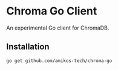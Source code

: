 # Chroma Go Client

An experimental Go client for ChromaDB.


## Installation

```bash
go get github.com/amikos-tech/chroma-go
```

